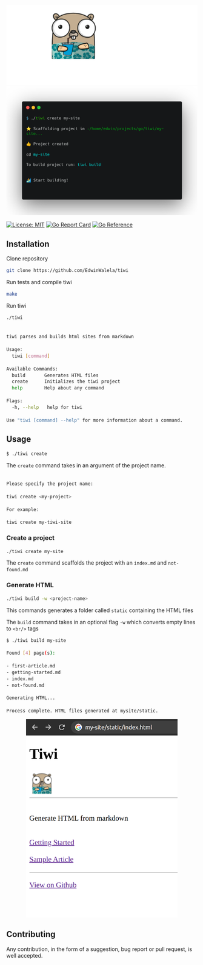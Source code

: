 <div align="center">
<img src="docs/tiwi.png"/>

<img src="./docs/create.png" width=600/>
</div>

[![License: MIT](https://img.shields.io/badge/License-MIT-blue.svg)](https://opensource.org/licenses/MIT) [![Go Report Card](https://goreportcard.com/badge/github.com/edwinwalela/tiwi)](https://goreportcard.com/report/github.com/edwinwalela/tiwi)  [![Go Reference](https://pkg.go.dev/badge/badge/github.com/edwinwalela/tiwi)](https://pkg.go.dev/github.com/edwinwalela/tiwi)

## Installation

Clone repository

```bash
git clone https://github.com/EdwinWalela/tiwi
```

Run tests and compile tiwi

```bash
make
```

Run tiwi

```bash
./tiwi


tiwi parses and builds html sites from markdown

Usage:
  tiwi [command]

Available Commands:
  build       Generates HTML files
  create      Initializes the tiwi project
  help        Help about any command

Flags:
  -h, --help   help for tiwi

Use "tiwi [command] --help" for more information about a command.

```

## Usage

```bash
$ ./tiwi create
```

The `create` command takes in an argument of the project name.

```bash

Please specify the project name:

tiwi create <my-project>

For example:

tiwi create my-tiwi-site

```

### Create a project

```bash
./tiwi create my-site
```

The `create` command scaffolds the project with an `index.md` and `not-found.md`

### Generate HTML

```bash
./tiwi build -w <project-name>
```

This commands generates a folder called `static` containing the HTML files

The `build` command takes in an optional flag `-w` which converts empty lines to `<br/>` tags

```bash
$ ./tiwi build my-site

Found [4] page(s):

- first-article.md
- getting-started.md
- index.md
- not-found.md

Generating HTML...

Process complete. HTML files generated at mysite/static.
```
<div align="center">
<img src="./docs/index-html.png" width=400/>
</div>


## Contributing

Any contribution, in the form of a suggestion, bug report or pull request, is well accepted.